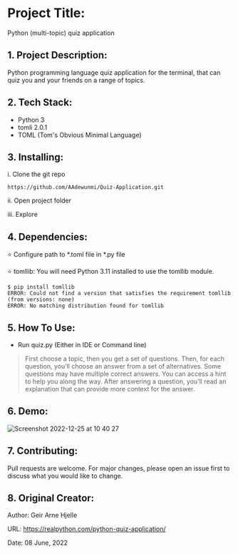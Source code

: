 # Project Title:

Python (multi-topic) quiz application


## 1. Project Description:

Python programming language quiz application for the terminal, that can quiz you and your friends on a range of topics.


## 2. Tech Stack:

- Python 3
- tomli 2.0.1 
- TOML (Tom's Obvious Minimal Language)


## 3. Installing: 

i. Clone the git repo

```
https://github.com/AAdewunmi/Quiz-Application.git
```

ii. Open project folder

iii. Explore


## 4. Dependencies:

⭐️ Configure path to *.toml file in *.py file

⭐️ tomllib: You will need Python 3.11 installed to use the tomllib module.
```
$ pip install tomllib
ERROR: Could not find a version that satisfies the requirement tomllib (from versions: none)
ERROR: No matching distribution found for tomllib
```


## 5. How To Use:
- Run quiz.py (Either in IDE or Command line)

> First choose a topic, then you get a set of questions. Then, for each question, you’ll choose an answer from a set of alternatives. Some questions may have multiple correct answers. You can access a hint to help you along the way. After answering a question, you’ll read an explanation that can provide more context for the answer.


## 6. Demo:

![Screenshot 2022-12-25 at 10 40 27](https://user-images.githubusercontent.com/15172744/209464808-19ce300d-1702-4675-9743-4ac59542a5d4.png)

## 7. Contributing:

Pull requests are welcome. For major changes, please open an issue first to discuss what you would like to change.


## 8. Original Creator:

Author: Geir Arne Hjelle

URL: https://realpython.com/python-quiz-application/ 

Date: 08 June, 2022
